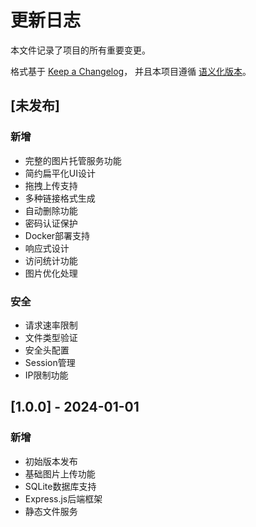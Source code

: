 # 更新日志

本文件记录了项目的所有重要变更。

格式基于 [Keep a Changelog](https://keepachangelog.com/zh-CN/1.0.0/)，
并且本项目遵循 [语义化版本](https://semver.org/lang/zh-CN/)。

## [未发布]

### 新增
- 完整的图片托管服务功能
- 简约扁平化UI设计
- 拖拽上传支持
- 多种链接格式生成
- 自动删除功能
- 密码认证保护
- Docker部署支持
- 响应式设计
- 访问统计功能
- 图片优化处理

### 安全
- 请求速率限制
- 文件类型验证
- 安全头配置
- Session管理
- IP限制功能

## [1.0.0] - 2024-01-01

### 新增
- 初始版本发布
- 基础图片上传功能
- SQLite数据库支持
- Express.js后端框架
- 静态文件服务 